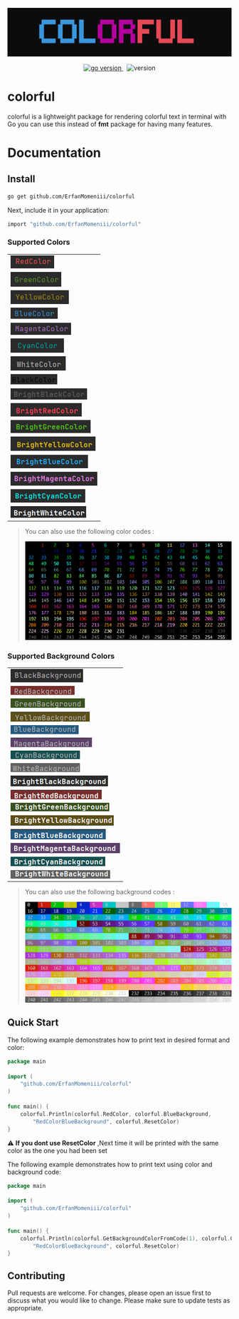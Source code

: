 ![image description](./assets/photo/logo.png)
<p align="center">
<a href="https://pkg.go.dev/github.com/mehditeymorian/koi/v3?tab=doc"target="_blank">
    <img src="https://img.shields.io/badge/Go-1.19+-00ADD8?style=for-the-badge&logo=go" alt="go version" />
</a>&nbsp;

<img src="https://img.shields.io/badge/Version-1.0.0-informational?style=for-the-badge&logo=none" alt="version" />
</p>

# colorful

colorful is a lightweight package for rendering colorful text in terminal with Go you can use this instead of **fmt** package for having many features.


# Documentation
## Install
```bash
go get github.com/ErfanMomeniii/colorful
```   
Next, include it in your application:
```bash
import "github.com/ErfanMomeniii/colorful"
``` 
### Supported Colors

|                                                                 |
|:----------------------------------------------------------------|
| ![red color](./assets/photo/colors/Red.png)                     |
| ![green color](./assets/photo/colors/Green.png)                 |
| ![yellow color](./assets/photo/colors/Yellow.png)               |
| ![blue color](./assets/photo/colors/Blue.png)                   |
| ![magenta color](./assets/photo/colors/Magenta.png)             |
| ![cyan color](./assets/photo/colors/Cyan.png)                   |
| ![white color](./assets/photo/colors/White.png)                 | 
| ![black color](./assets/photo/colors/Black.png)                 |
| ![brightBlack color](./assets/photo/colors/BrightBlack.png)     |
| ![brightRed color](./assets/photo/colors/BrightRed.png)         |
| ![brightGreen color](./assets/photo/colors/BrightGreen.png)     |
| ![brightYellow color](./assets/photo/colors/BrightYellow.png)   |
| ![brightBlue color](./assets/photo/colors/BrightBlue.png)       |
| ![brightMagenta color](./assets/photo/colors/BrightMagenta.png) |
| ![brightCyan color](./assets/photo/colors/BrightCyan.png)       |
| ![brightWhite color](./assets/photo/colors/BrightWhite.png)     |
>You can also use the following color codes :
>
>![color code](./assets/photo/colors/code.png)

### Supported Background Colors
|                                                                      |
|:---------------------------------------------------------------------| 
| ![black background](./assets/photo/backgrounds/Black.png)                 |
| ![red background](./assets/photo/backgrounds/Red.png)                     |
| ![green background](./assets/photo/backgrounds/Green.png)                 |
| ![yellow background](./assets/photo/backgrounds/Yellow.png)               |
| ![blue background](./assets/photo/backgrounds/Blue.png)                   |
| ![magenta background](./assets/photo/backgrounds/Magenta.png)             |
| ![cyan background](./assets/photo/backgrounds/Cyan.png)                   |
| ![white background](./assets/photo/backgrounds/White.png)                 |
| ![brightBlack background](./assets/photo/backgrounds/BrightBlack.png)     |
| ![brightRed background](./assets/photo/backgrounds/BrightRed.png)         |
| ![brightGreen background](./assets/photo/backgrounds/BrightGreen.png)     |
| ![brightYellow background](./assets/photo/backgrounds/BrightYellow.png)   |
| ![brightBlue background](./assets/photo/backgrounds/BrightBlue.png)       |
| ![brightMagenta background](./assets/photo/backgrounds/BrightMagenta.png) |
| ![brightCyan background](./assets/photo/backgrounds/BrightCyan.png)       |
| ![brightWhite background](./assets/photo/backgrounds/BrightWhite.png)     |
>You can also use the following background codes :
>
>![color code](./assets/photo/backgrounds/code.png)

## Quick Start

The following example demonstrates how to print text in desired format and color:
```go
package main

import (
	"github.com/ErfanMomeniii/colorful"
)

func main() {
	colorful.Println(colorful.RedColor, colorful.BlueBackground, 
		"RedColorBlueBackground", colorful.ResetColor)
}

```
:warning: **If you dont use ResetColor**  ,Next time it will be printed with the same color as the one you had been set 

The following example demonstrates how to print text using color and background code:
```go
package main

import (
	"github.com/ErfanMomeniii/colorful"
)

func main() {
	colorful.Println(colorful.GetBackgroundColorFromCode(1), colorful.GetBackgroundColorFromCode(4), 
		"RedColorBlueBackground", colorful.ResetColor)
}

```
## Contributing
Pull requests are welcome. For changes, please open an issue first to discuss what you would like to change.
Please make sure to update tests as appropriate.
